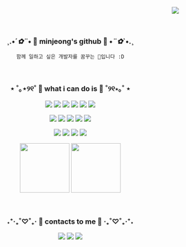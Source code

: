 <div align="right">
  
<a href="https://hits.seeyoufarm.com"><img src="https://hits.seeyoufarm.com/api/count/incr/badge.svg?url=https%3A%2F%2Fgithub.com%2Fdding-v%2Fhit-counter&count_bg=%23F8F8F8&title_bg=%23F8F8F8&icon=&icon_color=%23F7F7F7&title=Hi%21&edge_flat=false"/></a>
  
<br>
</div>

<div align=center>
  
### ¸.•´*✿¨*• 🥰 minjeong's github 🥰 •*¨✿*`•.¸
`함께 일하고 싶은 개발자를 꿈꾸는 🐣입니다 :D`


<br>

### ⋆ ˚｡⋆୨୧˚ 💜 what i can do is 💜 ˚୨୧⋆｡˚ ⋆
<img src="https://img.shields.io/badge/HTML5-E34F26.svg?style=flat-square&logo=HTML5&logoColor=white"/> <img src="https://img.shields.io/badge/CSS3-1572B6.svg?style=flat-square&logo=CSS3&logoColor=white"/> <img src="https://img.shields.io/badge/React-61DAFB.svg?style=flat-square&logo=react&logoColor=black"/> <img src="https://img.shields.io/badge/JavaScript-F7DF1E.svg?style=flat-square&logo=JavaScript&logoColor=black"/> <img src="https://img.shields.io/badge/Node.js-339933.svg?style=flat-square&logo=Node.js&logoColor=white"/> <img src="https://img.shields.io/badge/Tailwind CSS-%2338B2AC.svg?style=flat-square&logo=tailwind-css&logoColor=white"/>

<img src="https://img.shields.io/badge/Visual%20Studio%20Code-0078d7.svg?style=flat-square&logo=visual-studio-code&logoColor=white"/> <img src="https://img.shields.io/badge/Git-F05032.svg?style=flat-square&logo=Git&logoColor=white"/> <img src="https://img.shields.io/badge/GitHub-181717.svg?style=flat-square&logo=GitHub&logoColor=white"/> <img src="https://img.shields.io/badge/Tomcat-F8DC75.svg?style=flat-square&logo=Apache%20Tomcat&logoColor=black"/> <img src="https://img.shields.io/badge/Amazon%20S3-569A31.svg?style=flat-square&logo=Amazon%20S3&logoColor=white"/> 

<img src="https://img.shields.io/badge/Adobe%20illustrator-%23FF9A00.svg?style=flat-square&logo=adobe%20illustrator&logoColor=white"/> <img src="https://img.shields.io/badge/Adobe%20photoshop-%2331A8FF.svg?style=flat-square&logo=adobe%20photoshop&logoColor=white"/> <img src="https://img.shields.io/badge/Adobe%20Premiere%20Pro-9999FF.svg?style=flat-square&logo=Adobe%20Premiere%20Pro&logoColor=white"/> <img src="https://img.shields.io/badge/Adobe%20After%20Effects-9999FF.svg?style=flat-square&logo=Adobe%20After%20Effects&logoColor=white"/>

<img src="https://github-readme-stats.vercel.app/api?username=dding-v&show_icons=true" height="115"> <img src="https://github-readme-stats.vercel.app/api/top-langs/?username=dding-v&layout=compact&theme=white" height="115">

<br>

### ˖⁺‧₊˚♡˚₊‧ 💚 contacts to me 💚 ‧₊˚♡˚₊‧⁺˖
<a href="https://dding-v.tistory.com"><img src="https://img.shields.io/badge/Tech%20Blog-45E0A4?style=flat-square&logo=GitHub%20Sponsors&logoColor=white"/></a> <a href="https://www.instagram.com/mxnxeong/"><img src="https://img.shields.io/badge/Instagram-99ADF7?style=flat-square&logo=Instagram&logoColor=white"/></a> <a href="v.dding.v@gmail.com"><img src="https://img.shields.io/badge/Gmail-F09C73?style=flat-square&logo=gmail&logoColor=white"/></a>

<br>  
